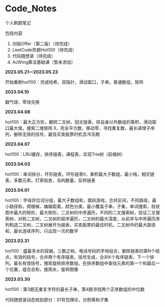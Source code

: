 # Code_Notes
个人刷题笔记

包括内容

1. 剑指Offer（第二版）（待完成）
2. LeetCode热题Hot100（待完成）
3. 代码随想录（待完成）
4. AcWing算法基础课（暂未添加）



**2023.05.21—2023.05.23**

开始重刷hot100：完成哈希，双指针，滑动窗口，子串，普通数组，矩阵

**2023.04.10**

戳气球，零钱兑换

**2023.04.08**

hot100：最大正方形，翻转二叉树，回文链表，除自身以外数组的乘积，滑动窗口最大值，搜索二维矩阵 II，完全平方数，移动零，寻找重复数，最长递增子序列，删除无效的括号，最佳买卖股票时机含冷冻期

**2023.04.07**

hot100：LRU缓存，排序链表，课程表，实现Trie树（前缀树）

**2023.04.03**

hot100：单词拆分，环形链表，环形链表II，乘积最大子数组，最小栈，相交链表，多数元素，打家劫舍，岛屿数量，反转链表

**2023.04.01**

hot100：字母异位词分组，最大子数组和，跳跃游戏，合并区间，不同路径，最小路径和，爬楼梯，编辑距离，颜色分类，最小覆盖子串，子集，单词搜索，柱状图中最大的矩形，最大矩形，二叉树的中序遍历，不同的二叉搜索树，验证二叉搜索树，对称二叉树，二叉树的层序遍历，二叉树的最大深度，从前序与中序遍历序列构造二叉树，二叉树展开为链表，买卖股票的最佳时机，二叉树中的最大路径和，最长连续序列，只出现一次的数字

**2023.03.31**

hot100：盛最多水的容器，三数之和，电话号码的字母组合，删除链表的第N个结点，有效的括号，合并两个有序链表，括号生成，合并K个有序链表，下一个排列，最长有效括号，搜索旋转排序数组，在排序数组中查找元素的第一个和最后一个位置，组合总和，接雨水，旋转图像

**2023.03.30**

hot100：第3题无重复字符的最长子串，第4题寻找两个正序数组的中位数

代码随想录动态规划部分：01背包理论，分割等和子集
